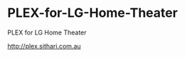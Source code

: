 PLEX-for-LG-Home-Theater
========================

PLEX for LG Home Theater

http://plex.sithari.com.au
